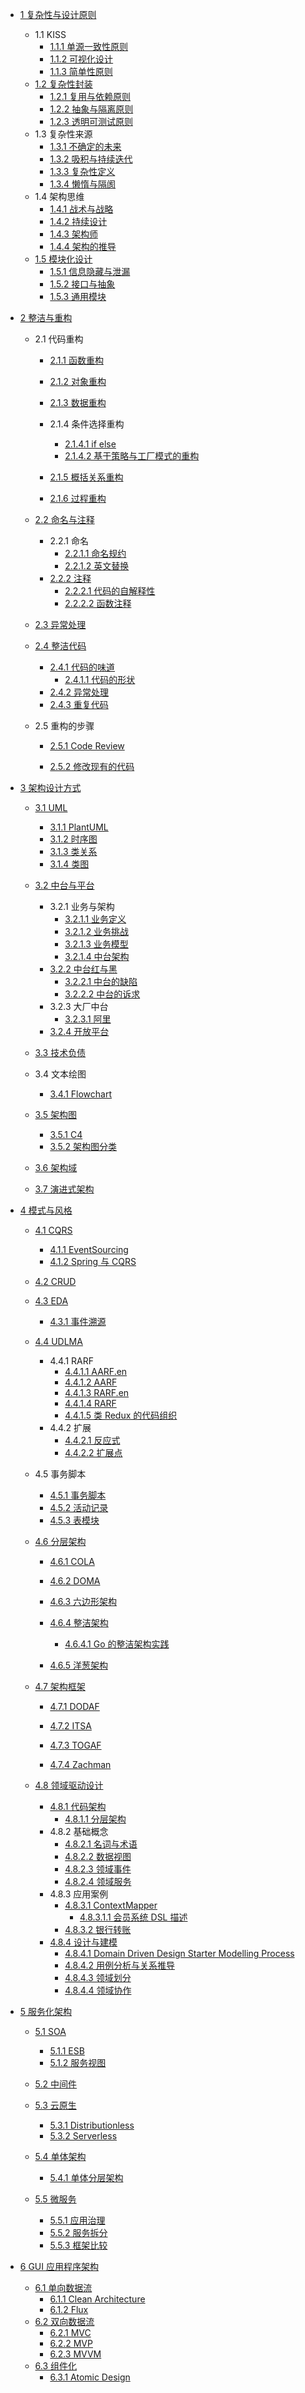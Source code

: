   - [1 复杂性与设计原则](/复杂性与设计原则/README.md)
    - 1.1 KISS
      - [1.1.1 单源一致性原则](/复杂性与设计原则/KISS/单源一致性原则.md)
      - [1.1.2 可视化设计](/复杂性与设计原则/KISS/可视化设计.md)
      - [1.1.3 简单性原则](/复杂性与设计原则/KISS/简单性原则.md)
    - [1.2 复杂性封装](/复杂性与设计原则/复杂性封装/README.md)
      - [1.2.1 复用与依赖原则](/复杂性与设计原则/复杂性封装/复用与依赖原则.md)
      - [1.2.2 抽象与隔离原则](/复杂性与设计原则/复杂性封装/抽象与隔离原则.md)
      - [1.2.3 透明可测试原则](/复杂性与设计原则/复杂性封装/透明可测试原则.md)
    - 1.3 复杂性来源
      - [1.3.1 不确定的未来](/复杂性与设计原则/复杂性来源/不确定的未来.md)
      - [1.3.2 吸积与持续迭代](/复杂性与设计原则/复杂性来源/吸积与持续迭代.md)
      - [1.3.3 复杂性定义](/复杂性与设计原则/复杂性来源/复杂性定义.md)
      - [1.3.4 懒惰与隔阂](/复杂性与设计原则/复杂性来源/懒惰与隔阂.md)
    - 1.4 架构思维
      - [1.4.1 战术与战略](/复杂性与设计原则/架构思维/战术与战略.md)
      - [1.4.2 持续设计](/复杂性与设计原则/架构思维/持续设计.md)
      - [1.4.3 架构师](/复杂性与设计原则/架构思维/架构师.md)
      - [1.4.4 架构的推导](/复杂性与设计原则/架构思维/架构的推导.md)
    - [1.5 模块化设计](/复杂性与设计原则/模块化设计/README.md)
      - [1.5.1 信息隐藏与泄漏](/复杂性与设计原则/模块化设计/信息隐藏与泄漏.md)
      - [1.5.2 接口与抽象](/复杂性与设计原则/模块化设计/接口与抽象.md)
      - [1.5.3 通用模块](/复杂性与设计原则/模块化设计/通用模块.md)
  - [2 整洁与重构](/整洁与重构/README.md)
    - 2.1 代码重构
      - [2.1.1 函数重构](/整洁与重构/代码重构/函数重构/README.md)
        
      - [2.1.2 对象重构](/整洁与重构/代码重构/对象重构/README.md)
        
      - [2.1.3 数据重构](/整洁与重构/代码重构/数据重构/README.md)
        
      - 2.1.4 条件选择重构
        - [2.1.4.1 if else](/整洁与重构/代码重构/条件选择重构/if-else.md)
        - [2.1.4.2 基于策略与工厂模式的重构](/整洁与重构/代码重构/条件选择重构/基于策略与工厂模式的重构.md)
      - [2.1.5 概括关系重构](/整洁与重构/代码重构/概括关系重构/README.md)
        
      - [2.1.6 过程重构](/整洁与重构/代码重构/过程重构/README.md)
        
    - [2.2 命名与注释](/整洁与重构/命名与注释/README.md)
      - 2.2.1 命名
        - [2.2.1.1 命名规约](/整洁与重构/命名与注释/命名/命名规约.md)
        - [2.2.1.2 英文替换](/整洁与重构/命名与注释/命名/英文替换.md)
      - [2.2.2 注释](/整洁与重构/命名与注释/注释/README.md)
        - [2.2.2.1 代码的自解释性](/整洁与重构/命名与注释/注释/代码的自解释性.md)
        - [2.2.2.2 函数注释](/整洁与重构/命名与注释/注释/函数注释.md)
    - [2.3 异常处理](/整洁与重构/异常处理/README.md)
      
    - [2.4 整洁代码](/整洁与重构/整洁代码/README.md)
      - [2.4.1 代码的味道](/整洁与重构/整洁代码/代码的味道/README.md)
        - [2.4.1.1 代码的形状](/整洁与重构/整洁代码/代码的味道/代码的形状.md)
      - [2.4.2 异常处理](/整洁与重构/整洁代码/异常处理.md)
      - [2.4.3 重复代码](/整洁与重构/整洁代码/重复代码.md)
    - 2.5 重构的步骤
      - [2.5.1 Code Review](/整洁与重构/重构的步骤/Code%20Review/README.md)
        
      - [2.5.2 修改现有的代码](/整洁与重构/重构的步骤/修改现有的代码.md)
  - [3 架构设计方式](/架构设计方式/README.md)
    - [3.1 UML](/架构设计方式/UML/README.md)
      - [3.1.1 PlantUML](/架构设计方式/UML/PlantUML.md)
      - [3.1.2 时序图](/架构设计方式/UML/时序图.md)
      - [3.1.3 类关系](/架构设计方式/UML/类关系.md)
      - [3.1.4 类图](/架构设计方式/UML/类图.md)
    - [3.2 中台与平台](/架构设计方式/中台与平台/README.md)
      - 3.2.1 业务与架构
        - [3.2.1.1 业务定义](/架构设计方式/中台与平台/业务与架构/业务定义.md)
        - [3.2.1.2 业务挑战](/架构设计方式/中台与平台/业务与架构/业务挑战.md)
        - [3.2.1.3 业务模型](/架构设计方式/中台与平台/业务与架构/业务模型.md)
        - [3.2.1.4 中台架构](/架构设计方式/中台与平台/业务与架构/中台架构.md)
      - [3.2.2 中台红与黑](/架构设计方式/中台与平台/中台红与黑/README.md)
        - [3.2.2.1 中台的缺陷](/架构设计方式/中台与平台/中台红与黑/中台的缺陷.md)
        - [3.2.2.2 中台的诉求](/架构设计方式/中台与平台/中台红与黑/中台的诉求.md)
      - 3.2.3 大厂中台
        - [3.2.3.1 阿里](/架构设计方式/中台与平台/大厂中台/阿里.md)
      - [3.2.4 开放平台](/架构设计方式/中台与平台/开放平台/README.md)
        
    - [3.3 技术负债](/架构设计方式/技术负债/README.md)
      
    - 3.4 文本绘图
      - [3.4.1 Flowchart](/架构设计方式/文本绘图/Flowchart.md)
    - [3.5 架构图](/架构设计方式/架构图/README.md)
      - [3.5.1 C4](/架构设计方式/架构图/C4.md)
      - [3.5.2 架构图分类](/架构设计方式/架构图/架构图分类.md)
    - [3.6 架构域](/架构设计方式/架构域/README.md)
      
    - [3.7 演进式架构](/架构设计方式/演进式架构/README.md)
      
  - [4 模式与风格](/模式与风格/README.md)
    - [4.1 CQRS](/模式与风格/CQRS/README.md)
      - [4.1.1 EventSourcing](/模式与风格/CQRS/EventSourcing.md)
      - [4.1.2 Spring 与 CQRS](/模式与风格/CQRS/Spring%20与%20CQRS.md)
    - [4.2 CRUD](/模式与风格/CRUD/README.md)
      
    - [4.3 EDA](/模式与风格/EDA/README.md)
      - [4.3.1 事件溯源](/模式与风格/EDA/事件溯源.md)
    - [4.4 UDLMA](/模式与风格/UDLMA/README.md)
      - 4.4.1 RARF
        - [4.4.1.1 AARF.en](/模式与风格/UDLMA/RARF/AARF.en.md)
        - [4.4.1.2 AARF](/模式与风格/UDLMA/RARF/AARF.md)
        - [4.4.1.3 RARF.en](/模式与风格/UDLMA/RARF/RARF.en.md)
        - [4.4.1.4 RARF](/模式与风格/UDLMA/RARF/RARF.md)
        - [4.4.1.5 类 Redux 的代码组织](/模式与风格/UDLMA/RARF/类%20Redux%20的代码组织.md)
      - 4.4.2 扩展
        - [4.4.2.1 反应式](/模式与风格/UDLMA/扩展/反应式.md)
        - [4.4.2.2 扩展点](/模式与风格/UDLMA/扩展/扩展点.md)
    - 4.5 事务脚本
      - [4.5.1 事务脚本](/模式与风格/事务脚本/事务脚本.md)
      - [4.5.2 活动记录](/模式与风格/事务脚本/活动记录.md)
      - [4.5.3 表模块](/模式与风格/事务脚本/表模块.md)
    - [4.6 分层架构](/模式与风格/分层架构/README.md)
      - [4.6.1 COLA](/模式与风格/分层架构/COLA/README.md)
        
      - [4.6.2 DOMA](/模式与风格/分层架构/DOMA/README.md)
        
      - [4.6.3 六边形架构](/模式与风格/分层架构/六边形架构.md)
      - [4.6.4 整洁架构](/模式与风格/分层架构/整洁架构/README.md)
        - [4.6.4.1 Go 的整洁架构实践](/模式与风格/分层架构/整洁架构/Go%20的整洁架构实践.md)
      - [4.6.5 洋葱架构](/模式与风格/分层架构/洋葱架构.md)
    - [4.7 架构框架](/模式与风格/架构框架/README.md)
      - [4.7.1 DODAF](/模式与风格/架构框架/DODAF.md)
      - [4.7.2 ITSA](/模式与风格/架构框架/ITSA.md)
      - [4.7.3 TOGAF](/模式与风格/架构框架/TOGAF/README.md)
        
      - [4.7.4 Zachman](/模式与风格/架构框架/Zachman.md)
    - [4.8 领域驱动设计](/模式与风格/领域驱动设计/README.md)
      - [4.8.1 代码架构](/模式与风格/领域驱动设计/代码架构/README.md)
        - [4.8.1.1 分层架构](/模式与风格/领域驱动设计/代码架构/分层架构.md)
      - 4.8.2 基础概念
        - [4.8.2.1 名词与术语](/模式与风格/领域驱动设计/基础概念/名词与术语.md)
        - [4.8.2.2 数据视图](/模式与风格/领域驱动设计/基础概念/数据视图.md)
        - [4.8.2.3 领域事件](/模式与风格/领域驱动设计/基础概念/领域事件.md)
        - [4.8.2.4 领域服务](/模式与风格/领域驱动设计/基础概念/领域服务.md)
      - 4.8.3 应用案例
        - [4.8.3.1 ContextMapper](/模式与风格/领域驱动设计/应用案例/ContextMapper/README.md)
          - [4.8.3.1.1 会员系统 DSL 描述](/模式与风格/领域驱动设计/应用案例/ContextMapper/会员系统%20DSL%20描述.md)
        - [4.8.3.2 银行转账](/模式与风格/领域驱动设计/应用案例/银行转账.md)
      - [4.8.4 设计与建模](/模式与风格/领域驱动设计/设计与建模/README.md)
        - [4.8.4.1 Domain Driven Design Starter Modelling Process](/模式与风格/领域驱动设计/设计与建模/Domain-Driven%20Design%20Starter%20Modelling%20Process.md)
        - [4.8.4.2 用例分析与关系推导](/模式与风格/领域驱动设计/设计与建模/用例分析与关系推导.md)
        - [4.8.4.3 领域划分](/模式与风格/领域驱动设计/设计与建模/领域划分.md)
        - [4.8.4.4 领域协作](/模式与风格/领域驱动设计/设计与建模/领域协作.md)
  - [5 服务化架构](/服务化架构/README.md)
    - [5.1 SOA](/服务化架构/SOA/README.md)
      - [5.1.1 ESB](/服务化架构/SOA/ESB.md)
      - [5.1.2 服务视图](/服务化架构/SOA/服务视图.md)
    - [5.2 中间件](/服务化架构/中间件/README.md)
      
    - [5.3 云原生](/服务化架构/云原生/README.md)
      - [5.3.1 Distributionless](/服务化架构/云原生/Distributionless.md)
      - [5.3.2 Serverless](/服务化架构/云原生/Serverless.md)
    - [5.4 单体架构](/服务化架构/单体架构/README.md)
      - [5.4.1 单体分层架构](/服务化架构/单体架构/单体分层架构.md)
    - [5.5 微服务](/服务化架构/微服务/README.md)
      - [5.5.1 应用治理](/服务化架构/微服务/应用治理.md)
      - [5.5.2 服务拆分](/服务化架构/微服务/服务拆分.md)
      - [5.5.3 框架比较](/服务化架构/微服务/框架比较.md)
  - [6 GUI 应用程序架构](/GUI%20应用程序架构/README.md)
    - [6.1 单向数据流](/GUI%20应用程序架构/单向数据流/README.md)
      - [6.1.1 Clean Architecture](/GUI%20应用程序架构/单向数据流/Clean%20Architecture.md)
      - [6.1.2 Flux](/GUI%20应用程序架构/单向数据流/Flux.md)
    - [6.2 双向数据流](/GUI%20应用程序架构/双向数据流/README.md)
      - [6.2.1 MVC](/GUI%20应用程序架构/双向数据流/MVC.md)
      - [6.2.2 MVP](/GUI%20应用程序架构/双向数据流/MVP.md)
      - [6.2.3 MVVM](/GUI%20应用程序架构/双向数据流/MVVM.md)
    - [6.3 组件化](/GUI%20应用程序架构/组件化/README.md)
      - [6.3.1 Atomic Design](/GUI%20应用程序架构/组件化/Atomic%20Design.md)